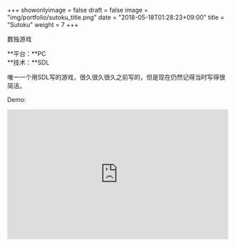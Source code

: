 +++
showonlyimage = false
draft = false
image = "img/portfolio/sutoku_title.png"
date = "2018-05-18T01:28:23+09:00"
title = "Sutoku"
weight = 7
+++

数独游戏
<!--more-->

**平台：**PC<br>
**技术：**SDL

唯一一个用SDL写的游戏，很久很久很久之前写的，但是现在仍然记得当时写得很简洁。

Demo:
<iframe height=300 width=510 src='https://player.youku.com/embed/XMzYxMjAyNDIzMg==' frameborder=0 'allowfullscreen'></iframe>


